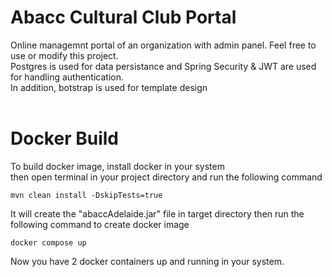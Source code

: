 # Abacc Cultural Club Portal

Online managemnt portal of an organization with admin panel. Feel free to use or modify this project.<br>
Postgres is used for data persistance and Spring Security & JWT are used for handling authentication.<br>
In addition, botstrap is used for template design<br><br>

# Docker Build
To build docker image, install docker in your system <br>
then open terminal in your project directory and run the following command <br>

```
mvn clean install -DskipTests=true
```
It will create the "abaccAdelaide.jar" file in target directory then run the following command to create docker image <br>

```
docker compose up
```
Now you have 2 docker containers up and running in your system.<br>
